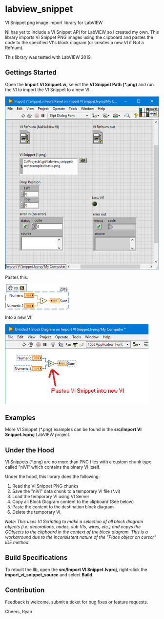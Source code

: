 # labview_snippet
VI Snippet png image import library for LabVIEW

NI has yet to include a VI Snippet API for LabVIEW so I created my own. 
This library imports VI Snippet PNG images using the clipboard and pastes
the code to the specified VI's block diagram (or creates a new VI if Not a Refnum).

This library was tested with LabVIEW 2019.

## Gettings Started
Open the **Import VI Snippet.vi**, select the **VI Snippet Path (\*.png)** and run
the VI to import the VI Snippet to a new VI.

![Import VI Snippet](docs/ImportVISnippet.png)

Pastes this:

![Basic VI Snippet](src/examples/basic.png)

Into a new VI:

![Basic VI Snippet Example](docs/BasicVISnippet.png)

## Examples
More VI Snippet (\*.png) examples can be found in the **src/Import VI Snippet.lvproj** LabVIEW project.

## Under the Hood
VI Snippets (\*.png) are no more than PNG files with a custom chunk 
type called "niVI" which contains the binary VI itself. 

Under the hood, this library does the following:
1. Read the VI Snippet PNG chunks
2. Save the "niVI" data chunk to a temporary VI file (\*.vi)
3. Load the temporary VI using VI Server
4. Copy all Block Diagram content to the clipboard (See below)
5. Paste the content to the destination block diagram
6. Delete the temporary VI.

*Note: This uses VI Scripting to make a selection of all block diagram
objects (i.e. decorations, nodes, sub VIs, wires, etc.) and copys the 
GObjects to the clipboard in the context of the block diagram.
This is a workarround due to the inconsistent nature of the
"Place object on cursor" IDE method.*

## Build Specifications
To rebuilt the llb, open the **src/Import VI Snippet.lvproj**, right-click 
the **import_vi_snippet_source** and select **Build**.

## Contribution
Feedback is welcome, submit a ticket for bug fixes or feature requests.

Cheers,
Ryan
